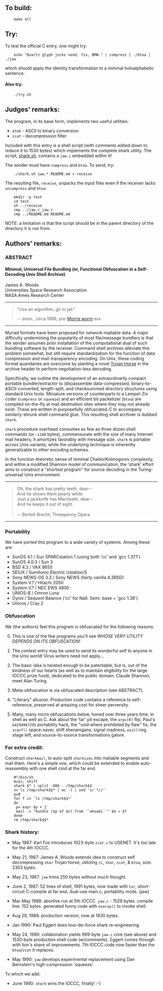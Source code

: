 ## To build:

```<!---sh-->
    make all
```


## Try:

To test the official C entry, one might try:

```<!---sh-->
    echo "Quartz glyph jocks vend, fix, BMW." | compress | ./btoa | ./jaw
```

which should apply the identity transformation to a minimal holoalphabetic
sentence.


#### Also try:

```<!---sh-->
    ./try.sh
```


## Judges' remarks:

The program, in its base form, implements two useful utilities:


- `atob` - ASCII to binary conversion
- `zcat` - decompression filter

Included with this entry is a shell script (with comments edited down to reduce
it to 1530 bytes) which implements the complete shark utility. The script,
[shark.sh](shark.sh), contains a `jaw.c` embedded within it!

The sender must have `compress` and `btoa`. To send, try:


```<!---sh-->
    ./shark.sh jaw.* README.md > receive
```

The resulting file, `receive`, unpacks the input files
even if the receiver lacks `uncompress` and `btoa`:

```<!---sh-->
    mkdir -p test
    cd test
    sh ../receive
    cmp ../jaw.c jaw.c
    cmp ../README.md README.md
```

NOTE: a limitation is that the script should be in the parent directory of the
directory it is run from.


## Authors' remarks:

### ABSTRACT

#### Minimal, Universal File Bundling (or, Functional Obfuscation in a Self-Decoding Unix Shell Archive)

James A. Woods\
Universities Space Research Association\
NASA Ames Research Center


---

> "Use an algorithm, go to jail."
>
> -- anon., circa 1988, pre-[Morris worm](https://en.wikipedia.org/wiki/Morris_worm) era

----


Myriad formats have been proposed for network-mailable data. A major difficulty
undermining the popularity of most file/message bundlers is that the sender
assumes prior installation of the computational dual of such bundling software
by the receiver. Command shell archives alleviate this problem somewhat, but
still require standardization for the function of data compression and
mail-transparency encoding. On Unix, these coding format quandaries are overcome
by planting a novel [Trojan
Horse](https://en.wikipedia.org/wiki/Trojan_horse_(computing)) in the archive
header to perform negotiation-less decoding.

Specifically, we outline the development of an extraordinarily compact portable
bundler/extractor to (dis)assemble data-compressed, binary-to-ASCII-converted,
length-split, and checksummed directory structures using standard Unix tools.
Miniature versions of counterparts to a Lempel-Ziv coder (`compress` or
`squeeze`) and an efficient bit packetizer (`btoa`) are compiled on-the-fly at
mail destination sites where they may not already exist. These are written in
purposefully obfuscated-C to accompany similarly-shrunk shell command glue. This
resulting shell archiver is dubbed `shark`.

`shark` procedure overhead consumes as few as three dozen shell commands (or
`~1100` bytes), commensurate with the size of many Internet mail headers; it
amortizes favorably with message size. `shark` is portable across Unix
variants, while the underlying technique is inherently generalizable to other
encoding schemes.

In the function-theoretic sense of minimal Chaitin/Kolmogorov complexity, and
within a modified Shannon model of communication, the 'shark' effort aims to
construct a "shortest program" for source decoding in the Turing-universal Unix
environment.

----------------------------------------------

>   Oh, the shark has pretty teeth, dear--\
>   And he shows them pearly white\
>   Just a jackknife has Macheath, dear--\
>   And he keeps it out of sight.\
> \
>   -- Bertolt Brecht, Threepenny Opera

----------------------------------------------

### Portability

We have ported this program to a wide variety of systems. Among
these are:

- SunOS 4.1 / Sun SPARCstation 1 (using both 'cc' and 'gcc 1.37.1')
- SunOS 4.0.3 / Sun 3
- BSD 4.3 / VAX 8650
- SEIUX / Sumitomo Electric Ustation/S
- Sony NEWS-OS 3.3 / Sony NEWS (fairly vanilla 4.3BSD)
- System V.? / Hitachi 2050
- System V.? / NEC EWS 4800
- UNIOS-B / Omron Luna
- Dynix / Sequent Balance ('cc' for Natl. Semi. base + 'gcc 1.36')
- Unicos / Cray 2

### Obfuscation

We (the authors) feel this program is obfuscated for the
following reasons:


0. This is one of the few programs you'll see _WHOSE VERY UTILITY DEPENDS ON ITS
OBFUSCATION_!

1. The contest entry may be used to send its wonderful self to anyone in the
Unix world! Virus writers need not apply...

2. The basic idea is twisted enough to be patentable, but is, out of the
kindness of our hearts (as well as to maintain eligibility for the large IOCCC
prize fund), dedicated to the public domain. Claude Shannon, meet Alan Turing.

3. Meta-obfuscation is via obfuscated description (see _ABSTRACT_).

4. "Literary" allusion. Production code contains a reference to self-reference,
preserved at amazing cost for sheer perversity.

5. Many, many micro obfuscations below, honed over three years time, in shell as
well as C. Ask about the 'tar' pit escape, the `argv[0]` flip, Paul's
`&4294967295` portability hack, the "void where prohibited by flaw" fix, the
`scanf()` space-saver, shift shenanigans, signal madness, `exit()`ing stage
left, and source-to-source transformations galore.

### For extra credit:

Construct `sharkmail`, to auto-split `sharkives` into mailable segments and mail
them. Here's a simple one, which could be extended to enable auto-reassembly
with one shell cmd at the far end.

```<!---sh-->
    #!/bin/sh
    m=$1; shift
    shark $* | split -800 - /tmp/shark$$
    n=`ls /tmp/shark$$* | wc -l | sed 's/ *//'`
    p=0
    for f in `ls /tmp/shark$$*`
    do
	 p=`expr $p + 1`
	 mail -s "bundle ($p of $n) from '`whoami`'" $m < $f
    done
    rm /tmp/shark$$*
```


### Shark history:

- May 1987: Karl Fox introduces 1023-byte `zcat.c` to USENET.
	     It's too late for the 4th IOCCC.

- May 21, 1987: James A. Woods extends idea to construct self
	     decompressing `shar` Trojan horse, utilizing `cc`, `shar`,
	     `zcat`, & `btoa`; size: 2303 bytes.

- May 23, 1987: `jaw` trims 250 bytes without much thought.

- June 2, 1987: 52 lines of shell, 1991 bytes, now made with `tar`,
	     short-circuit C-compile at far end, dual-use main.c,
	     portability mods. (jaw)

- Mar-May 1988: abortive run at 5th IOCCC.
	     `jaw.c` - 1529 bytes. compile line: 152 bytes.
	     generated funny code with `execvp()` to invoke shell.

- Aug 29, 1988: production version, now at 1830 bytes.

- Jan 1990: Paul Eggert does tour-de-force shark re-engineering.

- May 24, 1990: collaboration yields 999-byte `jaw.c` core (see above)
	     and 1530-byte production shell code (w/comments).
	     Eggert comes through with lion's share of improvements.
	     7th IOCCC code now faster than the `btoa`/`zcat` it replaces.

- May 1990: `jaw` develops experimental replacement using
	     Dan Bernstein's high-compression 'squeeze'.


To which we add:

- June 1990: `shark` wins the IOCCC, finally! :-)


<!--

    Copyright © 1984-2024 by Landon Curt Noll. All Rights Reserved.

    You are free to share and adapt this file under the terms of this license:

	Creative Commons Attribution-ShareAlike 4.0 International (CC BY-SA 4.0)

    For more information, see:

	https://creativecommons.org/licenses/by-sa/4.0/

-->
